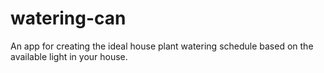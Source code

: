 # watering-can
An app for creating the ideal house plant watering schedule based on the available light in your house.
